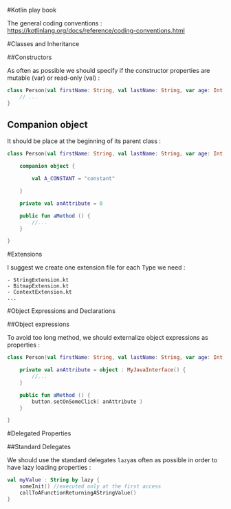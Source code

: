 #Kotlin play book

The general coding conventions : https://kotlinlang.org/docs/reference/coding-conventions.html

#Classes and Inheritance

##Constructors

As often as possible we should specify if the constructor properties are mutable
(var) or read-only (val) :

```kotlin
class Person(val firstName: String, val lastName: String, var age: Int) {
    // ...
}
```
## Companion object

It should be place at the beginning of its parent class :

```kotlin
class Person(val firstName: String, val lastName: String, var age: Int) {

    companion object {

        val A_CONSTANT = "constant"

    }

    private val anAttribute = 0

    public fun aMethod () {
        //...
    }

}
```

#Extensions

I suggest we create one extension file for each Type we need :

```
- StringExtension.kt
- BitmapExtension.kt
- ContextExtension.kt
...
```

#Object Expressions and Declarations

##Object expressions

To avoid too long method, we should externalize object expressions as properties
:

```kotlin
class Person(val firstName: String, val lastName: String, var age: Int) {

    private val anAttribute = object : MyJavaInterface() {
        //...
    }

    public fun aMethod () {
        button.setOnSomeClick( anAttribute )
    }

}
```

#Delegated Properties

##Standard Delegates

We should use the standard delegates `lazy`as often as possible in order to have
lazy loading properties :

```kotlin
val myValue : String by lazy {
    someInit() //executed only at the first access
    callToAFunctionReturningAStringValue()
}
```
